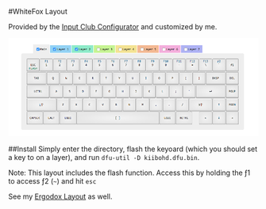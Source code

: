 #WhiteFox Layout

Provided by the [Input Club Configurator](https://input.club/configurator) and customized by me. 

![Layout](layout.png) 

##Install
Simply enter the directory, flash the keyoard (which you should set a key to on a layer), and run `dfu-util -D kiibohd.dfu.bin`.

Note: This layout includes the flash function. Access this by holding the ƒ1 to access ƒ2 (`~`) and hit `esc`

See my [Ergodox Layout](https://github.com/NickCalabs/ErgodoxLayout) as well. 